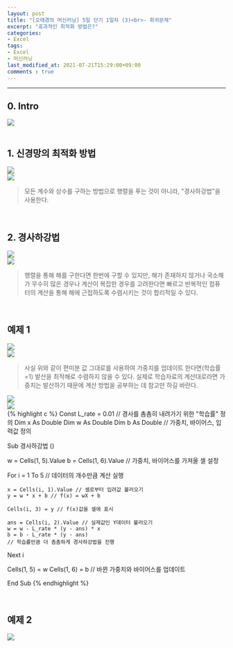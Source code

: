 ```yaml
---
layout: post
title: "[오태경의 머신러닝] 5일 단기 1일차 (3)<br>- 회귀문제"
excerpt: "효과적인 최적화 방법은?"
categories:
- Excel
tags:
- Excel
- 머신러닝
last_modified_at: 2021-07-21T15:29:00+09:00
comments : true
---
```

<hr>

<h2>0. Intro</h2>
<div style="align-items: center;">
    <img src="/assets/post-image/Excel-5일-단기-1/0013.jpg">
</div>

<br>
<h2>1. 신경망의 최적화 방법</h2>
<div style="align-items: center;">
    <img src="/assets/post-image/Excel-5일-단기-1/0014.jpg">
</div>
<div style="align-items: center;">
    <img src="/assets/post-image/Excel-5일-단기-1/0015.jpg">
</div>

> 모든 계수와 상수를 구하는 방법으로 행렬을 푸는 것이 아니라, "경사하강법"을 사용한다.

<br>
<h2>2. 경사하강법</h2>
<div style="align-items: center;">
    <img src="/assets/post-image/Excel-5일-단기-1/0016.jpg">
</div>
<div style="align-items: center;">
    <img src="/assets/post-image/Excel-5일-단기-1/0017.jpg">
</div>

> 행렬을 통해 해를 구한다면 한번에 구할 수 있지만, 해가 존재하지 않거나 국소해가 무수히 많은 경우나 계산이 복잡한 경우를 고려한다면 빠르고 반복적인 컴퓨터의 계산을 통해 해에 근접하도록 수렴시키는 것이 합리적일 수 있다.

<br>
<h2>예제 1</h2>
<div style="align-items: center;">
    <img src="/assets/post-image/Excel-5일-단기-1/0018.jpg">
</div>
<div style="align-items: center;">
    <img src="/assets/post-image/Excel-5일-단기-1/0019.jpg">
</div>

> 사실 위와 같이 편미분 값 그대로를 사용하여 가중치를 업데이트 한다면(학습률=1) 발산을 최적해로 수렴하지 않을 수 있다. 실제로 학습자료의 계산대로라면 가중치는 발산하기 때문에 계산 방법을 공부하는 데 참고만 하길 바란다.

<div style="align-items: center;">
    <img src="/assets/post-image/Excel-5일-단기-1/0020.jpg">
</div>
<div style="align-items: center;">
    <img src="/assets/post-image/Excel-5일-단기-1/0021.jpg">
</div>
{% highlight c %}
Const L_rate = 0.01 // 경사를 촘촘히 내려가기 위한 "학습률" 정의
Dim x As Double
Dim w As Double
Dim b As Double // 가중치, 바이어스, 입력값 정의

Sub 경사하강법 ()

w = Cells(1, 5).Value
b = Cells(1, 6).Value // 가중치, 바이어스를 가져올 셀 설정

For i = 1 To 5 // 데이터의 개수만큼 계산 실행

    x = Cells(i, 1).Value // 셀로부터 입려값 불러오기
    y = w * x + b // f(x) = wX + b

    Cells(i, 3) = y // f(x)값을 셀에 표시

    ans = Cells(i, 2).Value // 실제값인 Y데이터 불러오기
    w = w - L_rate * (y - ans) * x
    b = b - L_rate * (y - ans)
    // 학습률만큼 더 촘촘하게 경사하강법을 진행
Next i

Cells(1, 5) = w
Cells(1, 6) = b
// 바뀐 가중치와 바이어스를 업데이트

End Sub
{% endhighlight %}

<br>
<h2>예제 2</h2>
<div style="align-items: center;">
    <img src="/assets/post-image/Excel-5일-단기-1/0022.jpg">
</div>

<br>